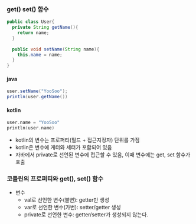 ### get() set() 함수

```java
public class User{
  private String getName(){
    return name;
  }
  
  public void setName(String name){
    this.name = name;
  }
}

```
#### java
```java
user.setName("YooSoo");
println(user.getName())
```
#### kotlin
```kotlin
user.name = "YooSoo"
println(user.name)
```

- kotlin의 변수는 프로퍼티(필드 + 접근지정자) 단위를 가짐
- kotlin은 변수에 게터와 세터가 포함되어 있음
- 자바에서 private로 선언된 변수에 접근할 수 있음, 이때 변수에는 get, set 함수가 호출


### 코틀린의 프로퍼티와 get(), set() 함수

- 변수
  - val로 선언한 변수(불변): getter만 생성
  - var로 선언한 변수(가변): setter/getter 생성
  - private로 선언한 변수: getter/setter가 생성되지 않는다. 
